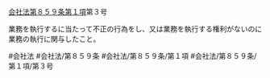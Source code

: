 [会社法第８５９条第１項](会社法＿＿＿＿第８５９条第１項)第３号

業務を執行するに当たって不正の行為をし、又は業務を執行する権利がないのに業務の執行に関与したこと。


#会社法
#会社法/第８５９条
#会社法/第８５９条/第１項
#会社法/第８５９条/第１項/第３号
